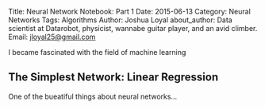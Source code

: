 Title: Neural Network Notebook: Part 1
Date: 2015-06-13
Category: Neural Networks
Tags: Algorithms
Author: Joshua Loyal
about_author: Data scientist at Datarobot, physicist, wannabe guitar player, and an avid climber.
Email: jloyal25@gmail.com

I became fascinated with the field of machine learning 

The Simplest Network: Linear Regression
---------------------------------------

One of the bueatiful things about neural networks...
